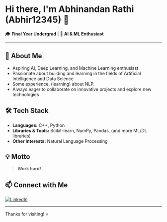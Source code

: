 # Hi there, I'm Abhinandan Rathi (Abhir12345) 👋

🎓 **Final Year Undergrad** | 🤖 **AI & ML Enthusiast** 

---

## 🚀 About Me

- Aspiring AI, Deep Learning, and Machine Learning enthusiast
- Passionate about building and learning in the fields of Artificial Intelligence and Data Science
- Some experience, (learning) about NLP. 
- Always eager to collaborate on innovative projects and explore new technologies

## 🛠️ Tech Stack

- **Languages:** C++, Python
- **Libraries & Tools:** Scikit-learn, NumPy, Pandas, (and more ML/DL libraries)
- **Other Interests:** Natural Language Processing

## 💡 Motto

> **Work hard!**

## 📫 Connect with Me

[![LinkedIn](https://img.shields.io/badge/-Abhinandan%20Rathi-blue?style=flat-square&logo=Linkedin&logoColor=white&link=https://www.linkedin.com/in/abhinandan-rathi-87197a249/)](https://www.linkedin.com/in/abhinandan-rathi-87197a249/)

---

<!--
**Fun fact:** Not exactly many hobbies! 😄
-->

<!--
**Pinned Projects:**  
If you'd like to highlight any favorite repositories, let me know!
-->

Thanks for visiting! ⭐️
